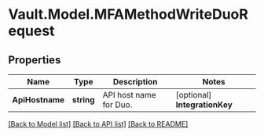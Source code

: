 # Vault.Model.MFAMethodWriteDuoRequest

## Properties

Name | Type | Description | Notes
------------ | ------------- | ------------- | -------------
**ApiHostname** | **string** | API host name for Duo. | [optional] **IntegrationKey** | **string** | Integration key for Duo. | [optional] **MethodId** | **string** | The unique identifier for this MFA method. | [optional] **PushInfo** | **string** | Push information for Duo. | [optional] **SecretKey** | **string** | Secret key for Duo. | [optional] **UsePasscode** | **bool** | If true, the user is reminded to use the passcode upon MFA validation. This option does not enforce using the passcode. Defaults to false. | [optional] **UsernameFormat** | **string** | A template string for mapping Identity names to MFA method names. Values to subtitute should be placed in {{}}. For example, \&quot;{{alias.name}}@example.com\&quot;. Currently-supported mappings: alias.name: The name returned by the mount configured via the mount_accessor parameter If blank, the Alias&#x27;s name field will be used as-is. | [optional] 

[[Back to Model list]](../README.md#documentation-for-models) [[Back to API list]](../README.md#documentation-for-api-endpoints) [[Back to README]](../README.md)

